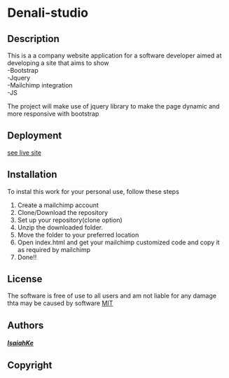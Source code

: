 # Denali-studio  

## Description  
This is a  a company website application for a software developer aimed at developing a site that aims to show  
-Bootstrap  
-Jquery  
-Mailchimp integration  
-JS

The project will make use of jquery library to make the page dynamic and more responsive with bootstrap

## Deployment
  [see live site](https://isaiahke.github.io/denali-studio/)

## Installation
To instal this work for your personal use, follow these steps  
  1. Create a mailchimp account
 2. Clone/Download the repository  
3. Set up your repository(clone option)  
4. Unzip the downloaded folder.
5. Move the folder to your preferred location  
6. Open index.html and get your mailchimp customized code and copy it as required by mailchimp  
7. Done!!
## License
The software is free of use to all users and am not liable for any damage thta may be caused  by software
[MIT](LICENSE)  

## Authors
  ##### [IsaiahKe](github.com/IsaiahKe)
## Copyright
